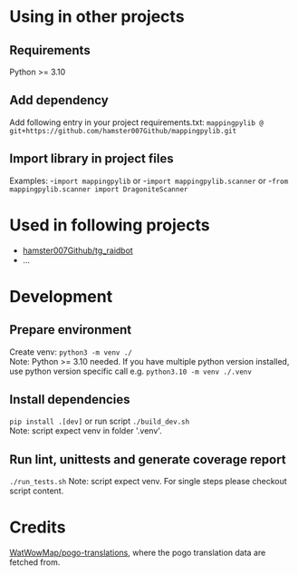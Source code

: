 # Using in other projects

## Requirements
Python >= 3.10

## Add dependency
Add following entry in your project requirements.txt:
`mappingpylib @ git+https://github.com/hamster007Github/mappingpylib.git`

## Import library in project files
Examples:
-`import mappingpylib` or
-`import mappingpylib.scanner` or
-`from mappingpylib.scanner import DragoniteScanner`

# Used in following projects
- [hamster007Github/tg_raidbot](https://github.com/hamster007Github/tg_raidbot)
- ...

# Development

## Prepare environment
Create venv: `python3 -m venv ./`  
Note: Python >= 3.10 needed. If you have multiple python version installed, use python version specific call e.g. `python3.10 -m venv ./.venv`

## Install dependencies
`pip install .[dev]` or run script `./build_dev.sh`  
Note: script expect venv in folder '.venv'.

## Run lint, unittests and generate coverage report
`./run_tests.sh`
Note: script expect venv. For single steps please checkout script content.

# Credits
[WatWowMap/pogo-translations](https://github.com/WatWowMap/pogo-translations), where the pogo translation data are fetched from.
